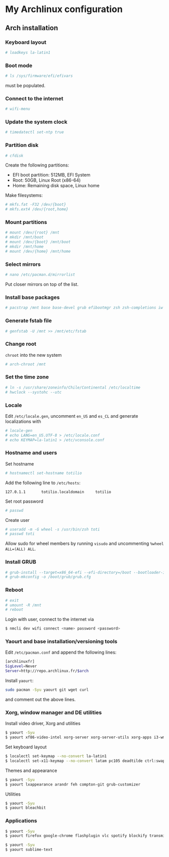 # My Archlinux configuration

## Arch installation

### Keyboard layout

~~~~bash
# loadkeys la-latin1
~~~~

### Boot mode

~~~~bash
# ls /sys/firmware/efi/efivars
~~~~

must be populated.

### Connect to the internet

~~~~bash
# wifi-menu
~~~~

### Update the system clock

~~~~bash
# timedatectl set-ntp true
~~~~

### Partition disk

~~~~bash
# cfdisk
~~~~

Create the following partitions:

* EFI boot partition: 512MB, EFI System
* Root: 50GB, Linux Root (x86-64)
* Home: Remaining disk space, Linux home

Make filesystems:
~~~~bash
# mkfs.fat -F32 /dev/{boot}
# mkfs.ext4 /dev/{root,home}
~~~~

### Mount partitions

~~~~bash
# mount /dev/{root} /mnt
# mkdir /mnt/boot
# mount /dev/{boot} /mnt/boot
# mkdir /mnt/home
# mount /dev/{home} /mnt/home
~~~~

### Select mirrors

~~~~bash
# nano /etc/pacman.d/mirrorlist
~~~~

Put closer mirrors on top of the list.

### Install base packages

~~~~bash
# pacstrap /mnt base base-devel grub efibootmgr zsh zsh-completions iw wpa_supplicant dialog networkmanager
~~~~

### Generate fstab file

~~~~bash
# genfstab -U /mnt >> /mnt/etc/fstab
~~~~

### Change root

`chroot` into the new system

~~~~bash
# arch-chroot /mnt
~~~~

### Set the time zone

~~~~bash
# ln -s /usr/share/zoneinfo/Chile/Continental /etc/localtime
# hwclock --systohc --utc
~~~~

### Locale

Edit `/etc/locale.gen`, uncomment `en_US` and `es_CL` and generate localizations with

~~~~bash
# locale-gen
# echo LANG=en_US.UTF-8 > /etc/locale.conf
# echo KEYMAP=la-latin1 > /etc/vconsole.conf
~~~~

### Hostname and users

Set hostname

~~~~bash
# hostnamectl set-hostname totilio
~~~~

Add the following line to `/etc/hosts`:

~~~~
127.0.1.1       totilio.localdomain     totilio
~~~~

Set root password

~~~~bash
# passwd
~~~~

Create user

~~~~bash
# useradd -m -G wheel -s /usr/bin/zsh toti
# passwd toti
~~~~

Allow sudo for wheel members by running `visudo` and uncommenting `%wheel ALL=(ALL) ALL`.

### Install GRUB

~~~~bash
# grub-install --target=x86_64-efi --efi-directory=/boot --bootloader-id=grub
# grub-mkconfig -o /boot/grub/grub.cfg
~~~~

### Reboot

~~~~bash
# exit
# umount -R /mnt
# reboot
~~~~

Login with user, connect to the internet via

~~~~bash
$ nmcli dev wifi connect <name> password <password>
~~~~

### Yaourt and base installation/versioning tools

Edit `/etc/pacman.conf` and append the following lines:

~~~~bash
[archlinuxfr]
SigLevel=Never
Server=http://repo.archlinux.fr/$arch
~~~~

Install `yaourt`:

~~~~bash
sudo pacman -Syu yaourt git wget curl
~~~~

and comment out the above lines.

### Xorg, window manager and DE utilities

Install video driver, Xorg and utilities

~~~~bash
$ yaourt -Syu
$ yaourt xf86-video-intel xorg-server xorg-server-utils xorg-apps i3-wm i3blocks terminator thunar thunar-archive-plugin thunar-volman pulseaudio pasystray-gtk2-standalone playerctl xfce4-power-manager network-manager-applet gnome-keyring rofi dmenu dmenu-extended oh-my-zsh-git
~~~~

Set keyboard layout

~~~~bash
$ localectl set-keymap --no-convert la-latin1
$ localectl set-x11-keymap --no-convert latam pc105 deadtilde ctrl:swap_lalt_lctl
~~~~

Themes and appearance

~~~~bash
$ yaourt -Syu
$ yaourt lxappearance arandr feh compton-git grub-customizer
~~~~

Utilities

~~~~bash
$ yaourt -Syu
$ yaourt bleachbit
~~~~

### Applications

~~~~bash
$ yaourt -Syu
$ yaourt firefox google-chrome flashplugin vlc spotify blockify transmission-gtk
~~~~

~~~~bash
$ yaourt -Syu
$ yaourt sublime-text
~~~~